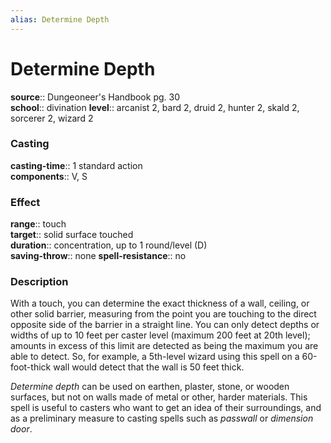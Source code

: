 ```yaml
---
alias: Determine Depth
---
```


# Determine Depth 

**source**:: Dungeoneer's Handbook pg. 30  
**school**:: divination
**level**:: arcanist 2, bard 2, druid 2, hunter 2, skald 2, sorcerer 2, wizard 2

### Casting 

**casting-time**:: 1 standard action  
**components**:: V, S

### Effect 

**range**:: touch  
**target**:: solid surface touched  
**duration**:: concentration, up to 1 round/level (D)  
**saving-throw**:: none
**spell-resistance**:: no

### Description 

With a touch, you can determine the exact thickness of a wall, ceiling, or other solid barrier, measuring from the point you are touching to the direct opposite side of the barrier in a straight line. You can only detect depths or widths of up to 10 feet per caster level (maximum 200 feet at 20th level); amounts in excess of this limit are detected as being the maximum you are able to detect. So, for example, a 5th-level wizard using this spell on a 60-foot-thick wall would detect that the wall is 50 feet thick.  
  
*Determine depth* can be used on earthen, plaster, stone, or wooden surfaces, but not on walls made of metal or other, harder materials. This spell is useful to casters who want to get an idea of their surroundings, and as a preliminary measure to casting spells such as *passwall* or *dimension door*.
